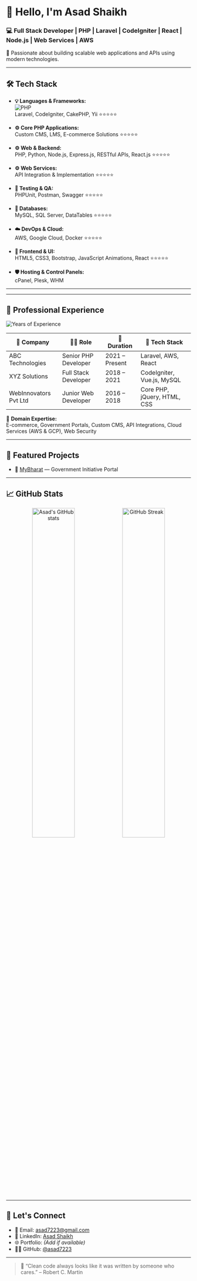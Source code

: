 # 👋 Hello, I'm Asad Shaikh

### 💻 Full Stack Developer | PHP | Laravel | CodeIgniter | React | Node.js | Web Services | AWS

🚀 Passionate about building scalable web applications and APIs using modern technologies.

---

## 🛠️ Tech Stack

- **💡 Languages & Frameworks:**  
  ![PHP](https://img.shields.io/badge/PHP-777BB4?style=flat&logo=php&logoColor=white)  
  Laravel, CodeIgniter, CakePHP, Yii ⭐️⭐️⭐️⭐️⭐️

- **⚙️ Core PHP Applications:**  
  Custom CMS, LMS, E-commerce Solutions ⭐️⭐️⭐️⭐️⭐️

- **⚙️ Web & Backend:**  
  PHP, Python, Node.js, Express.js, RESTful APIs, React.js ⭐️⭐️⭐️⭐️⭐️

- **⚙️ Web Services:**  
  API Integration & Implementation ⭐️⭐️⭐️⭐️⭐️

- **🧪 Testing & QA:**  
  PHPUnit, Postman, Swagger ⭐️⭐️⭐️⭐️⭐️ 

- **💾 Databases:**  
  MySQL, SQL Server, DataTables ⭐️⭐️⭐️⭐️⭐️ 

- **☁️ DevOps & Cloud:**  
  AWS, Google Cloud, Docker ⭐️⭐️⭐️⭐️⭐️ 

- **🎨 Frontend & UI:**  
  HTML5, CSS3, Bootstrap, JavaScript Animations, React ⭐️⭐️⭐️⭐️⭐️ 

- **🛡️ Hosting & Control Panels:**  
  cPanel, Plesk, WHM

---

---

## 💼 Professional Experience

![Years of Experience](https://img.shields.io/badge/Experience-8%2B%20Years-blue?style=for-the-badge)

| 🏢 Company               | 👨‍💻 Role                 | 📅 Duration       | 🔧 Tech Stack                    |
|-------------------------|----------------------------|------------------|----------------------------------|
| ABC Technologies        | Senior PHP Developer       | 2021 – Present   | Laravel, AWS, React              |
| XYZ Solutions           | Full Stack Developer       | 2018 – 2021      | CodeIgniter, Vue.js, MySQL       |
| WebInnovators Pvt Ltd   | Junior Web Developer       | 2016 – 2018      | Core PHP, jQuery, HTML, CSS      |

🧠 **Domain Expertise:**  
E-commerce, Government Portals, Custom CMS, API Integrations, Cloud Services (AWS & GCP), Web Security

---

## 🌟 Featured Projects

- 🔗 [MyBharat](#) — Government Initiative Portal 

---

## 📈 GitHub Stats

<p align="center">
  <img src="https://github-readme-stats.vercel.app/api?username=asad-shaikh007&show_icons=true&theme=tokyonight" alt="Asad's GitHub stats" width="48%"/>
  <img src="https://streak-stats.demolab.com/?user=asad-shaikh007&theme=tokyonight" alt="GitHub Streak" width="48%"/>
</p>

---

## 🤝 Let's Connect

- 📧 Email: [asad7223@gmail.com](mailto:asad7223@gmail.com)  
- 💼 LinkedIn: [Asad Shaikh](https://linkedin.com/in/asad-shaikh-215373159/)  
- 🌐 Portfolio: *(Add if available)*  
- 🧑‍💻 GitHub: [@asad7223](https://github.com/asad-shaikh007)

---

> 💬 “Clean code always looks like it was written by someone who cares.” – Robert C. Martin

